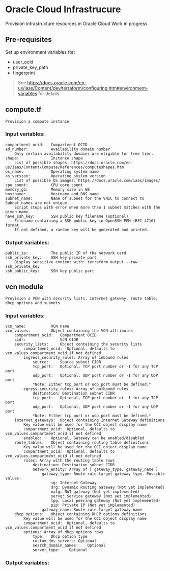 
# Oracle Cloud Infrastrucure

Provision infrastructure resources in Oracle Cloud
Work in progress

## Pre-requisites
Set up environment variables for:
- user_ocid
- private_key_path
- fingerprint
> See https://docs.oracle.com/en-us/iaas/Content/dev/terraform/configuring.htm#environment-variables for details.

## compute.tf
	Provision a compute instance
	
###	Input variables:
	compartment_ocid:	Compartment OCID
	ad_number:			Availability domain number
		Only certain availability domains are eligible for free tier.
	shape:				Instance shape
	    List of possible shapes: https://docs.oracle.com/en-us/iaas/Content/Compute/References/computeshapes.htm
	os_name: 			Operating system name
	os_version: 		Operating system version
		List of possible OS images: https://docs.oracle.com/iaas/images/
	cpu_count: 			CPU core count
	memory_gb: 			Memory size in GB
	hostname: 			Hostname and DNS name
	subnet_name: 		Name of subnet for the VNIC to connect to
	Subnet names are not unique.
		Script stops with error when more than 1 subnet matches with the given name.
	have_ssh_key: 		SSH public key filename (optional)
		Filename containing a SSH public key in OpenSSH PEM (RFC 4716) format.
		If not defined, a random key will be generated and printed.

###	Output variables:
	public_ip:			The public IP of the network card
	ssh_private_key:	SSH key private part
		Display sensitive content with: terraform output --raw ssh_private_key
	ssh_public_key:		SSH key public part

## vcn module
	Provision a VCN with security lists, internet gateway, route table, dhcp options and subnets

###	Input variables:
	vcn_name:			VCN name
	vcn_values:			Object containing the VCN attributes
	    compartment_ocid:	Compartment OCID
	    cidr:				VCN CIDR
	    security_lists:     Object containing the security lists
	        compartment_ocid:  Optional, defaults to vcn_values.compartment_ocid if not defined
	        ingress_security_rules:	Array of inbound rules
    			source:     Source subnet CIDR
	    		tcp_port:   Optional, TCP port number or -1 for any TCP port
		    	udp_port:   Optional, UDP port number or -1 for any UDP port
		    	*Note: Either tcp_port or udp_port must be defined.*
	        egress_security_rules: Array of outbound rules
			    destination: Destination subnet CIDR
	    		tcp_port:   Optional, TCP port number or -1 for any TCP port
		    	udp_port:   Optional, UDP port number or -1 for any UDP port
		    	*Note: Either tcp_port or udp_port must be defined.*
        internet_gateways:  Object containing Internet Gateway definitions
			Key value will be used for the OCI object display name
	        compartment_ocid:  Optional, defaults to vcn_values.compartment_ocid if not defined
            enabled:    Optional, Gateway can be enabled/disabled
        route_tables:	Object containing routing table definitions
			Key value will be used for the OCI object display name
			compartment_ocid:  Optional, defaults to vcn_values.compartment_ocid if not defined
	        rules: Array with the routing table rows
		        destination: Destination subnet CIDR
		        network_entity: Array of [ gateway_type, gateway_name ]
			        gateway_type: Route rule target gateway type. Possible values:
				        ig:	Internet Gateway
				        drg: Dynamic Routing Gateway (Not yet implemented)
						natg: NAT gateway (Not yet implemented)
						servg: Service gateway (Not yet implemented)
						lpg: Local peering gateway (Not yet implemented)
						pip: Private IP (Not yet implemented)
					gateway_name: Route rule target gateway name
		dhcp_options:	Object containing DHCP options definitions
			Key value will be used for the OCI object display name
	        compartment_ocid:  Optional, defaults to vcn_values.compartment_ocid if not defined
		    options: Array of dhcp options rows
				type:	Dhcp option type
				custom_dns_servers:	Optional
				search_domain_names:	Optional
				server_type:	Optional

###	Output variables: